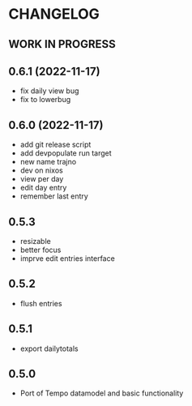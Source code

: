 # CHANGELOG
## **WORK IN PROGRESS**

## 0.6.1 (2022-11-17)
- fix daily view bug
- fix to lowerbug

## 0.6.0 (2022-11-17)

- add git release script
- add devpopulate run target
- new name trajno
- dev on nixos
- view per day
- edit day entry
- remember last entry

## 0.5.3
- resizable
- better focus
- imprve edit entries interface

## 0.5.2

- flush entries

## 0.5.1

- export dailytotals

## 0.5.0

- Port of Tempo datamodel and basic functionality
